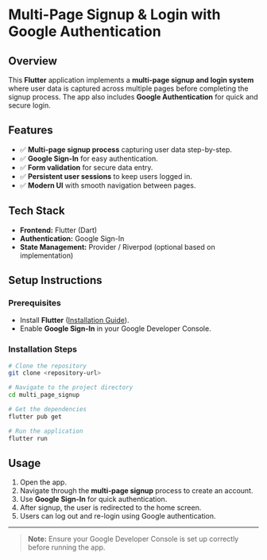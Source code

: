 # Multi-Page Signup & Login with Google Authentication

## Overview
This **Flutter** application implements a **multi-page signup and login system** where user data is captured across multiple pages before completing the signup process. The app also includes **Google Authentication** for quick and secure login.

## Features
- ✅ **Multi-page signup process** capturing user data step-by-step.
- ✅ **Google Sign-In** for easy authentication.
- ✅ **Form validation** for secure data entry.
- ✅ **Persistent user sessions** to keep users logged in.
- ✅ **Modern UI** with smooth navigation between pages.

## Tech Stack
- **Frontend:** Flutter (Dart)
- **Authentication:** Google Sign-In
- **State Management:** Provider / Riverpod (optional based on implementation)

## Setup Instructions

### Prerequisites
- Install **Flutter** ([Installation Guide](https://flutter.dev/docs/get-started/install)).
- Enable **Google Sign-In** in your Google Developer Console.

### Installation Steps
```sh
# Clone the repository
git clone <repository-url>

# Navigate to the project directory
cd multi_page_signup

# Get the dependencies
flutter pub get

# Run the application
flutter run
```

## Usage
1. Open the app.
2. Navigate through the **multi-page signup** process to create an account.
3. Use **Google Sign-In** for quick authentication.
4. After signup, the user is redirected to the home screen.
5. Users can log out and re-login using Google authentication.

---
> **Note:** Ensure your Google Developer Console is set up correctly before running the app.



